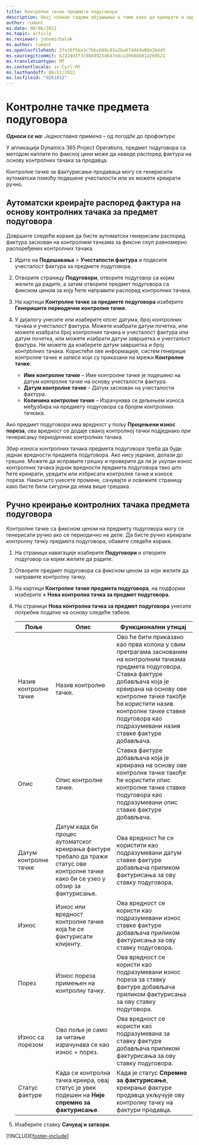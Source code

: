 ```yaml
---
title: Контролне тачке предмета подуговора
description: Овај чланак садржи објашњења о томе како да креирате и одржите распоред фактура заснован на прекретници за подизвођач са добављачем.
author: rumant
ms.date: 08/06/2021
ms.topic: article
ms.reviewer: johnmichalak
ms.author: rumant
ms.openlocfilehash: 2fe26f5ba3c7bbc689c83a2ba67d444a09a264d5
ms.sourcegitcommit: b2224d1f3c0bd4925d647e6ca3960db81a209521
ms.translationtype: MT
ms.contentlocale: sr-Cyrl-RS
ms.lasthandoff: 08/11/2022
ms.locfileid: "9261812"
---
```

# <a name="subcontract-line-milestones"></a>Контролне тачке предмета подуговора

_**Односи се на:** Једноставна примена – од погодбе до профактуре_

У апликацији Dynamics 365 Project Operations, предмет подуговора са методом наплате по фиксној цени може да наведе распоред фактура на основу контролних тачака за продавца.

Контролне тачке за фактурисање продаваца могу се генерисати аутоматски помоћу подешене учесталости или их можете креирати ручно.

## <a name="automatically-create-a-milestone-based-invoice-schedule-for-a-subcontract-line"></a>Аутоматски креирајте распоред фактура на основу контролних тачака за предмет подуговора

Довршите следеће кораке да бисте аутоматски генерисали распоред фактура заснован на контролним тачкама за фиксни скуп равномерно распоређених контролних тачака.

1. Идите на **Подешавања** > **Учесталости фактура** и подесите учесталост фактура за предмете подуговора.
2. Отворите страницу **Подуговори**, отворите подуговор са којим желите да радите, а затим отворите предмет подуговора са фиксном ценом за коју ћете направити распоред контролних тачака.
3. На картици **Контролне тачке за предмете подуговора** изаберите **Генеришите периодичне контролне тачке**.
4. У дијалогу унесите или изаберите опсег датума, број контролних тачака и учесталост фактура. Можете изабрати датум почетка, или можете изабрати број контролних тачака и учесталост фактура или датум почетка, или можете изабрати датум завршетка и учесталост фактура. Не можете да изаберете датум завршетка и број контролних тачака.
Користећи ове информације, систем генерише контролне тачке и записе који су приказани на мрежи **Контролне тачке**.

   - **Име контролне тачке** – Име контролне тачке је подешено на датум контролне тачке на основу учесталости фактура.
   - **Датум контролне тачке** – Датум заснован на учесталости фактура.
   - **Количина контролне тачке** – Израчунава се дељењем износа међузбира на предмету подуговора са бројем контролних тачкака.

Ако предмет подуговора има вредност у пољу **Процењени износ пореза**, ова вредност се додаје свакој контролној тачки подједнако при генерисању периодичних контролних тачака.

Збир износа контролних тачака предмета подуговора треба да буде једнак вредности предмета подуговора. Ако нису једнаке, долази до грешке. Можете да исправите грешку и проверите да ли је укупан износ контролних тачака једнак вредности предмета подуговора тако што ћете креирати, уредити или избрисати контролне тачке и износе пореза. Након што унесете промене, сачувајте и освежите страницу како бисте били сигурни да нема више грешака.

## <a name="manually-create-subcontract-line-milestones"></a>Ручно креирање контролних тачака предмета подуговора

Контролне тачке са фиксном ценом на предмету подуговора могу се генерисати ручно ако се периодично не деле. Да бисте ручно креирали контролну тачку предмета подуговора, обавите следеће кораке.

1. На страници навигације изаберите **Подуговори** и отворите подуговор са којим желите да радите.
2. Отворите предмет подуговора са фиксном ценом за који желите да направите контролну тачку.
3. На картици **Контролне тачке предмета подуговора**, на подформи изаберите **+ Нова контролна тачка за предмет подуговора**.
4. На страници **Нова контролна тачка за предмет подуговора** унесите потребне податке на основу следеће табеле.

    | Поље | Опис |Функционални утицај|
    | --- | --- |----------------------|
    | Назив контролне тачке | Назив контролне тачке. |Ово ће бити приказано као прва колона у свим претрагама заснованим на контролним тачкама предмета подуговора. Ставка фактуре добављача која је креирана на основу ове контролне тачке такође ће користити назив контролне тачке ставке подуговора као подразумевани назив ставке фактуре добављача.|
    | Опис | Опис контролне тачке. |Ставка фактуре добављача која је креирана на основу ове контролне тачке такође ће користити опис контролне тачке ставке подуговора као подразумевани опис ставке фактуре добављача.|
    | Датум контролне тачке | Датум када би процес аутоматског креирања фактуре требало да тражи статус ове контролне тачке како би се узео у обзир за фактурисање.| Ова вредност ће се користити као подразумевани датум ставке фактуре добављача приликом фактурисања за ову ставку подуговора. |
    | Износ | Износ или вредност контролне тачке која ће се фактурисати клијенту. |Ова вредност се користи као подразумевани износ ставке фактуре добављача приликом фактурисања за ову ставку подуговора. |
    | Порез | Износ пореза примењен на контролну тачку.| Ова вредност се користи као подразумевани износ пореза за ставку фактуре добављача приликом фактурисања за ову ставку подуговора. |
    | Износ са порезом | Ово поље је само за читање израчунава се као износ + порез.|Ова вредност се користи као подразумевана за ставку фактуре добављача приликом фактурисања за ову ставку подуговора. |
    | Статус фактуре | Када се контролна тачка креира, овај статус је увек подешен на **Није спремно за фактурисање**.|  Када је статус **Спремно за фактурисање**, креирање фактуре продавца укључује ову контролну тачку на фактури продавца. |

5. Изаберите ставку **Сачувај и затвори**.


[!INCLUDE[footer-include](../../includes/footer-banner.md)]
